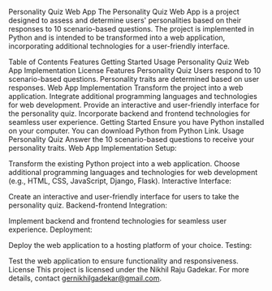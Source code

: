 
Personality Quiz Web App
The Personality Quiz Web App is a project designed to assess and determine users' personalities based on their responses to 10 scenario-based questions. The project is implemented in Python and is intended to be transformed into a web application, incorporating additional technologies for a user-friendly interface.

Table of Contents
Features
Getting Started
Usage
Personality Quiz
Web App Implementation
License
Features
Personality Quiz
Users respond to 10 scenario-based questions.
Personality traits are determined based on user responses.
Web App Implementation
Transform the project into a web application.
Integrate additional programming languages and technologies for web development.
Provide an interactive and user-friendly interface for the personality quiz.
Incorporate backend and frontend technologies for seamless user experience.
Getting Started
Ensure you have Python installed on your computer. You can download Python from Python Link.
Usage
Personality Quiz
Answer the 10 scenario-based questions to receive your personality traits.
Web App Implementation
Setup:

Transform the existing Python project into a web application.
Choose additional programming languages and technologies for web development (e.g., HTML, CSS, JavaScript, Django, Flask).
Interactive Interface:

Create an interactive and user-friendly interface for users to take the personality quiz.
Backend-frontend Integration:

Implement backend and frontend technologies for seamless user experience.
Deployment:

Deploy the web application to a hosting platform of your choice.
Testing:

Test the web application to ensure functionality and responsiveness.
License
This project is licensed under the Nikhil Raju Gadekar. For more details, contact gernikhilgadekar@gmail.com.
